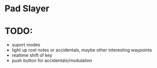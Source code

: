 # Pad Slayer

# 

# TODO:
- suport modes
- light up root notes or accidentals, maybe other interesting waypoints
- realtime shift of key
- push button for accidentals/modulation
